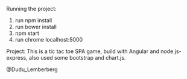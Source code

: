 Running the project:
1. run npm install
2. run bower install
3. npm start
4. run chrome localhost:5000

Project:
This is a tic tac toe SPA game, build with Angular and node.js-express,
also used some bootstrap and chart.js.

@Dudu_Lemberberg
